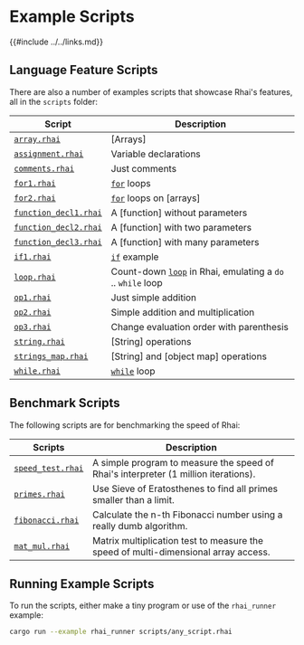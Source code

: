 Example Scripts
==============

{{#include ../../links.md}}

Language Feature Scripts
-----------------------

There are also a number of examples scripts that showcase Rhai's features, all in the `scripts` folder:

| Script                                                                                                   | Description                                                                   |
| -------------------------------------------------------------------------------------------------------- | ----------------------------------------------------------------------------- |
| [`array.rhai`](https://github.com/jonathandturner/rhai/tree/master/scripts/array.rhai)                   | [Arrays]                                                                      |
| [`assignment.rhai`](https://github.com/jonathandturner/rhai/tree/master/scripts/assignment.rhai)         | Variable declarations                                                         |
| [`comments.rhai`](https://github.com/jonathandturner/rhai/tree/master/scripts/comments.rhai)             | Just comments                                                                 |
| [`for1.rhai`](https://github.com/jonathandturner/rhai/tree/master/scripts/for1.rhai)                     | [`for`](#for-loop) loops                                                      |
| [`for2.rhai`](https://github.com/jonathandturner/rhai/tree/master/scripts/for2.rhai)                     | [`for`](#for-loop) loops on [arrays]                                          |
| [`function_decl1.rhai`](https://github.com/jonathandturner/rhai/tree/master/scripts/function_decl1.rhai) | A [function] without parameters                                               |
| [`function_decl2.rhai`](https://github.com/jonathandturner/rhai/tree/master/scripts/function_decl2.rhai) | A [function] with two parameters                                              |
| [`function_decl3.rhai`](https://github.com/jonathandturner/rhai/tree/master/scripts/function_decl3.rhai) | A [function] with many parameters                                             |
| [`if1.rhai`](https://github.com/jonathandturner/rhai/tree/master/scripts/if1.rhai)                       | [`if`](#if-statement) example                                                 |
| [`loop.rhai`](https://github.com/jonathandturner/rhai/tree/master/scripts/loop.rhai)                     | Count-down [`loop`](#infinite-loop) in Rhai, emulating a `do` .. `while` loop |
| [`op1.rhai`](https://github.com/jonathandturner/rhai/tree/master/scripts/op1.rhai)                       | Just simple addition                                                          |
| [`op2.rhai`](https://github.com/jonathandturner/rhai/tree/master/scripts/op2.rhai)                       | Simple addition and multiplication                                            |
| [`op3.rhai`](https://github.com/jonathandturner/rhai/tree/master/scripts/op3.rhai)                       | Change evaluation order with parenthesis                                      |
| [`string.rhai`](https://github.com/jonathandturner/rhai/tree/master/scripts/string.rhai)                 | [String] operations                                                           |
| [`strings_map.rhai`](https://github.com/jonathandturner/rhai/tree/master/scripts/strings_map.rhai)       | [String] and [object map] operations                                          |
| [`while.rhai`](https://github.com/jonathandturner/rhai/tree/master/scripts/while.rhai)                   | [`while`](#while-loop) loop                                                   |


Benchmark Scripts
----------------

The following scripts are for benchmarking the speed of Rhai:

| Scripts                                                                                          | Description                                                                         |
| ------------------------------------------------------------------------------------------------ | ----------------------------------------------------------------------------------- |
| [`speed_test.rhai`](https://github.com/jonathandturner/rhai/tree/master/scripts/speed_test.rhai) | A simple program to measure the speed of Rhai's interpreter (1 million iterations). |
| [`primes.rhai`](https://github.com/jonathandturner/rhai/tree/master/scripts/primes.rhai)         | Use Sieve of Eratosthenes to find all primes smaller than a limit.                  |
| [`fibonacci.rhai`](https://github.com/jonathandturner/rhai/tree/master/scripts/fibonacci.rhai)   | Calculate the n-th Fibonacci number using a really dumb algorithm.                  |
| [`mat_mul.rhai`](https://github.com/jonathandturner/rhai/tree/master/scripts/mat_mul.rhai)       | Matrix multiplication test to measure the speed of multi-dimensional array access.  |


Running Example Scripts
----------------------

To run the scripts, either make a tiny program or use of the `rhai_runner` example:

```bash
cargo run --example rhai_runner scripts/any_script.rhai
```
